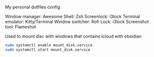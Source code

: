 My personal dotfiles config

Window manager: Awesome
Shell: Zsh
Screenlock: i3lock
Terminal emulator: Kitty/Terminal
Window switcher: Rofi
Lock: i3lock
Screenshot tool: Flameshot


Used to mount disc with windows that contains icloud with obsidian
```bash
sudo systemctl enable mount_disk.service
sudo systemctl start mount_disk.service
```